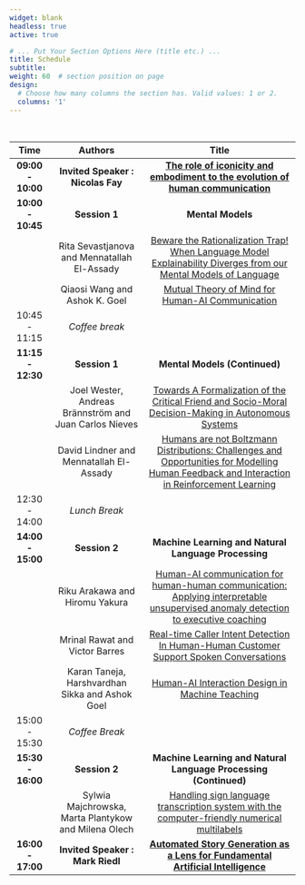 ```yaml
---
widget: blank
headless: true
active: true

# ... Put Your Section Options Here (title etc.) ...
title: Schedule
subtitle:
weight: 60  # section position on page
design:
  # Choose how many columns the section has. Valid values: 1 or 2.
  columns: '1'
---
```

<br/>

| Time | Authors | Title| 
|:----:|:---------:|:------:|
| **09:00 - 10:00** | **Invited Speaker : Nicolas Fay** | **[The role of iconicity and embodiment to the evolution of human communication](author/nicolas-fay)** |
| **10:00 - 10:45** | **Session 1** | **Mental Models** |
|  | Rita Sevastjanova and Mennatallah El-Assady | [Beware the Rationalization Trap! When Language Model Explainability Diverges from our Mental Models of Language](/uploads/CHAI-22_paper_8110.pdf) | 
|  | Qiaosi Wang and Ashok K. Goel | [Mutual Theory of Mind for Human-AI Communication](/uploads/CHAI-22_paper_9163.pdf) |
| 10:45 - 11:15 | *Coffee	break*|  |
| **11:15 - 12:30** | **Session 1** | **Mental Models (Continued)** |
|  | Joel Wester, Andreas Brännström and Juan Carlos Nieves	| [Towards A Formalization of the Critical Friend and Socio-Moral Decision-Making in Autonomous Systems](/uploads/CHAI-22_paper_2915.pdf)  | 
|  | David Lindner and Mennatallah El-Assady | [Humans are not Boltzmann Distributions: Challenges and Opportunities for Modelling Human Feedback and Interaction in Reinforcement Learning](/uploads/CHAI-22_paper_9727.pdf) | 
| 12:30 - 14:00 |	*Lunch Break*	| |
| **14:00 - 15:00** | **Session 2** | **Machine Learning and Natural Language Processing**
| | Riku Arakawa and Hiromu Yakura | [Human-AI communication for human-human communication: Applying interpretable unsupervised anomaly detection to executive coaching](/uploads/CHAI-22_paper_1426.pdf) |
| | Mrinal Rawat and Victor Barres | [Real-time Caller Intent Detection In Human-Human Customer Support Spoken Conversations](/uploads/CHAI-22_paper_3352.pdf)|
| | Karan Taneja, Harshvardhan Sikka and Ashok Goel | [Human-AI Interaction Design in Machine Teaching](/uploads/CHAI-22_paper_1887.pdf) |
| 15:00 - 15:30	| *Coffee Break*	| |
| **15:30 - 16:00** | **Session 2** | **Machine Learning and Natural Language Processing (Continued)**
| | Sylwia Majchrowska, Marta Plantykow and Milena Olech | [Handling sign language transcription system with the computer-friendly numerical multilabels](/uploads/CHAI-22_paper_8908.pdf) | 
| **16:00 - 17:00**	|  **Invited Speaker : Mark Riedl** | **[Automated Story Generation as a Lens for Fundamental Artificial Intelligence](author/mark-riedl)** |
